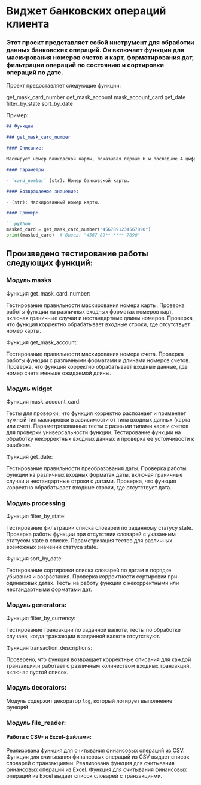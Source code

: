 # Виджет банковских операций клиента

### Этот проект представляет собой инструмент для обработки данных банковских операций. Он включает функции для маскирования номеров счетов и карт, форматирования дат, фильтрации операций по состоянию и сортировки операций по дате.

Проект предоставляет следующие функции:


get_mask_card_number
get_mask_account
mask_account_card
get_date
filter_by_state
sort_by_date


Пример:

```markdown
## Функции

### get_mask_card_number

#### Описание:

Маскирует номер банковской карты, показывая первые 6 и последние 4 цифры.

#### Параметры:

- `card_number` (str): Номер банковской карты.

#### Возвращаемое значение:

- (str): Маскированный номер карты.

#### Пример:

```python
masked_card = get_mask_card_number("4567891234567890")
print(masked_card)  # Вывод: "4567 89** **** 7890"
```
## Произведено тестирование работы следующих функций:
### Модуль masks
Функция get_mask_card_number:

Тестирование правильности маскирования номера карты.
Проверка работы функции на различных входных форматах номеров карт, включая граничные случаи и нестандартные длины номеров.
Проверка, что функция корректно обрабатывает входные строки, где отсутствует номер карты.

Функция get_mask_account:

Тестирование правильности маскирования номера счета.
Проверка работы функции с различными форматами и длинами номеров счетов.
Проверка, что функция корректно обрабатывает входные данные, где номер счета меньше ожидаемой длины.

### Модуль widget
Функция mask_account_card:

Тесты для проверки, что функция корректно распознает и применяет нужный тип маскировки в зависимости от типа входных данных (карта или счет).
Параметризованные тесты с разными типами карт и счетов для проверки универсальности функции.
Тестирование функции на обработку некорректных входных данных и проверка ее устойчивости к ошибкам.

Функция get_date:

Тестирование правильности преобразования даты.
Проверка работы функции на различных входных форматах даты, включая граничные случаи и нестандартные строки с датами.
Проверка, что функция корректно обрабатывает входные строки, где отсутствует дата.

### Модуль processing
Функция filter_by_state:

Тестирование фильтрации списка словарей по заданному статусу state.
Проверка работы функции при отсутствии словарей с указанным статусом state в списке.
Параметризация тестов для различных возможных значений статуса state.

Функция sort_by_date:

Тестирование сортировки списка словарей по датам в порядке убывания и возрастания.
Проверка корректности сортировки при одинаковых датах.
Тесты на работу функции с некорректными или нестандартными форматами дат.

### Модуль generators:
Функция filter_by_currency:

Тестирование транзакции по заданной валюте, тесты по обработке случаев, когда транзакции в заданной валюте отсутствуют.

Функция transaction_descriptions:

Проверено, что функция возвращает корректные описания для каждой транзакции,и работает с различным количеством входных транзакций, включая пустой список.

### Модуль decorators:
Модуль содержит декоратор `log`, который логирует выполнение функций

### Модуль file_reader:
#### Работа с CSV- и Excel-файлами:
Реализована функция для считывания финансовых операций из CSV.
Функция для считывания финансовых операций из CSV выдает список словарей с транзакциями.
Реализована функция для считывания финансовых операций из Excel.
Функция для считывания финансовых операций из Excel выдает список словарей с транзакциями.
